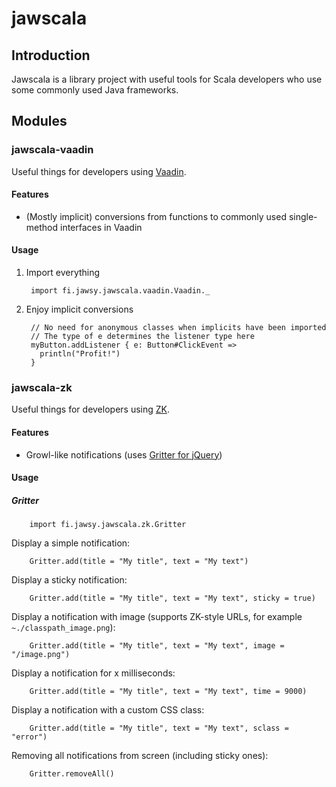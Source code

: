 jawscala
=================

## Introduction

Jawscala is a library project with useful tools for Scala developers who use some commonly used Java frameworks.

## Modules

### <a name="jawscala-vaadin">jawscala-vaadin</a>

Useful things for developers using [Vaadin](http://vaadin.com).

#### Features

+ (Mostly implicit) conversions from functions to commonly used single-method interfaces in Vaadin

#### Usage

1. Import everything

        import fi.jawsy.jawscala.vaadin.Vaadin._

2. Enjoy implicit conversions

        // No need for anonymous classes when implicits have been imported
        // The type of e determines the listener type here
        myButton.addListener { e: Button#ClickEvent =>
          println("Profit!")
        }

### <a name="jawscala-zk">jawscala-zk</a>

Useful things for developers using [ZK](http://www.zkoss.org).

#### Features

+ Growl-like notifications (uses [Gritter for jQuery](https://github.com/jboesch/Gritter))

#### Usage

##### Gritter

        import fi.jawsy.jawscala.zk.Gritter

Display a simple notification:

        Gritter.add(title = "My title", text = "My text")

Display a sticky notification:

        Gritter.add(title = "My title", text = "My text", sticky = true)

Display a notification with image (supports ZK-style URLs, for example `~./classpath_image.png`):

        Gritter.add(title = "My title", text = "My text", image = "/image.png")

Display a notification for x milliseconds:

        Gritter.add(title = "My title", text = "My text", time = 9000)

Display a notification with a custom CSS class:

        Gritter.add(title = "My title", text = "My text", sclass = "error")

Removing all notifications from screen (including sticky ones):

        Gritter.removeAll()
